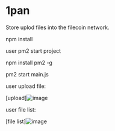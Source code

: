 # 1pan

Store uplod files into the filecoin network.


npm install

user pm2 start project

npm install pm2 -g


pm2 start main.js


user upload file:

[upload]![image](https://github.com/zlongxiao/1pan/blob/master/upload.png)

user file list:

[file list]![image](https://github.com/zlongxiao/1pan/blob/master/files.png)
